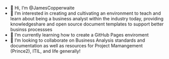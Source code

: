 - 👋 Hi, I’m @JamesCopperwaite
- 👀 I’m interested in creating and cultivating an environment to teach and learn about being a business analyst within the industry today, providing knowledgeshare and open source document templates to support better businss processses
- 🌱 I’m currently learning how to create a GitHub Pages enviroment
- 💞️ I’m looking to collaborate on Business Analysis standards and documentation as well as resources for Project Mamangement (Prince2), ITIL, and life generally!

<!---
JamesCopperwaite/JamesCopperwaite is a ✨ special ✨ repository because its `README.md` (this file) appears on your GitHub profile.
You can click the Preview link to take a look at your changes.
--->
